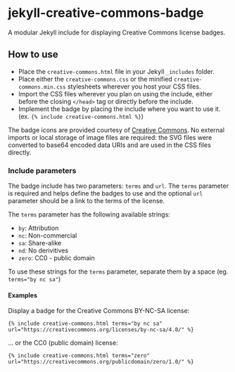 # jekyll-creative-commons-badge
A modular Jekyll include for displaying Creative Commons license badges.

## How to use
- Place the `creative-commons.html` file in your Jekyll `_includes` folder.
- Place either the `creative-commons.css` or the minified `creative-commons.min.css` stylesheets wherever you host your CSS files.
- Import the CSS files wherever you plan on using the include, either before the closing `</head>` tag or directly before the include.
- Implement the badge by placing the include where you want to use it. (ex. `{% include creative-commons.html %}`)

The badge icons are provided courtesy of [Creative Commons](https://creativecommons.org/share-your-work/). No external imports or local storage of image files are required: the SVG files were converted to base64 encoded data URIs and are used in the CSS files directly.

### Include parameters
The badge include has two parameters: `terms` and `url`. The `terms` parameter is required and helps define the badges to use and the optional `url` parameter should be a link to the terms of the license.

The `terms` parameter has the following available strings:

- `by`: Attribution
- `nc`: Non-commercial
- `sa`: Share-alike
- `nd`: No derivitives
- `zero`: CC0 - public domain

To use these strings for the `terms` parameter, separate them by a space (eg. `terms="by nc sa"`)

#### Examples
Display a badge for the Creative Commons BY-NC-SA license:
```liquid
{% include creative-commons.html terms="by nc sa" url="https://creativecommons.org/licenses/by-nc-sa/4.0/" %}
```
... or the CC0 (public domain) license:
```liquid
{% include creative-commons.html terms="zero" url="https://creativecommons.org/publicdomain/zero/1.0/" %}

```
